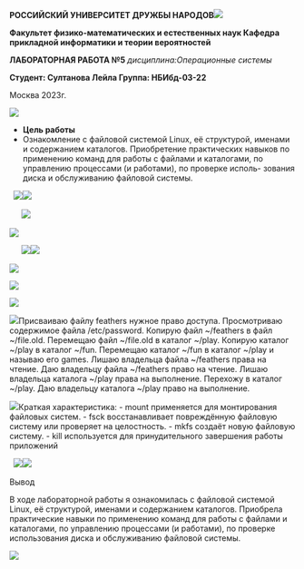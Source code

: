 ﻿**РОССИЙСКИЙ УНИВЕРСИТЕТ ДРУЖБЫ НАРОДОВ![](Aspose.Words.2482577e-0ac6-4dd5-9035-80b8c0c1fd51.001.png)**

**Факультет физико-математических и естественных наук Кафедра прикладной информатики и теории вероятностей**

**ЛАБОРАТОРНАЯ РАБОТА №5** *дисциплина:Операционные системы*

**Студент: Султанова Лейла Группа: НБИбд-03-22**

Москва 2023г.

![](Aspose.Words.2482577e-0ac6-4dd5-9035-80b8c0c1fd51.002.png)

- **Цель работы**
- Ознакомление с файловой системой Linux, её структурой, именами и содержанием каталогов. Приобретение практических навыков по применению команд для работы с файлами и каталогами, по управлению процессами (и работами), по проверке исполь- зования диска и обслуживанию файловой системы.

` `![](Aspose.Words.2482577e-0ac6-4dd5-9035-80b8c0c1fd51.003.jpeg)![](Aspose.Words.2482577e-0ac6-4dd5-9035-80b8c0c1fd51.004.jpeg)

`   `![](Aspose.Words.2482577e-0ac6-4dd5-9035-80b8c0c1fd51.003.jpeg)



![](Aspose.Words.2482577e-0ac6-4dd5-9035-80b8c0c1fd51.005.png)

`   `![](Aspose.Words.2482577e-0ac6-4dd5-9035-80b8c0c1fd51.006.jpeg)![](Aspose.Words.2482577e-0ac6-4dd5-9035-80b8c0c1fd51.007.png)











![](Aspose.Words.2482577e-0ac6-4dd5-9035-80b8c0c1fd51.008.png)



![](Aspose.Words.2482577e-0ac6-4dd5-9035-80b8c0c1fd51.009.jpeg)

![](Aspose.Words.2482577e-0ac6-4dd5-9035-80b8c0c1fd51.010.jpeg)

![](Aspose.Words.2482577e-0ac6-4dd5-9035-80b8c0c1fd51.011.png)Присваиваю файлу feathers нужное право доступа. Просмотриваю содержимое файла /etc/password. Копирую файл ~/feathers в файл ~/file.old. Перемещаю файл ~/file.old в каталог ~/play. Копирую каталог ~/play в каталог ~/fun. Перемещаю каталог ~/fun в каталог ~/play и называю его games. Лишаю владельца файла ~/feathers права на чтение. Даю владельцу файла ~/feathers право на чтение. Лишаю владельца каталога ~/play права на выполнение. Перехожу в каталог ~/play. Даю владельцу каталога ~/play право на выполнение.

![](Aspose.Words.2482577e-0ac6-4dd5-9035-80b8c0c1fd51.012.png)Краткая характеристика: - mount применяется для монтирования файловых систем. - fsck восстанавливает повреждённую файловую систему или проверяет на целостность. - mkfs создаёт новую файловую систему. - kill используется для принудительного завершения работы приложений

` `![](Aspose.Words.2482577e-0ac6-4dd5-9035-80b8c0c1fd51.013.png)![](Aspose.Words.2482577e-0ac6-4dd5-9035-80b8c0c1fd51.014.png)

Вывод

В ходе лабораторной работы я ознакомилась с файловой системой Linux, её структурой, именами и содержанием каталогов. Приобрела практические навыки по применению команд для работы с файлами и каталогами, по управлению процессами (и работами), по проверке использования диска и обслуживанию файловой системы.

![](Aspose.Words.2482577e-0ac6-4dd5-9035-80b8c0c1fd51.015.png)

